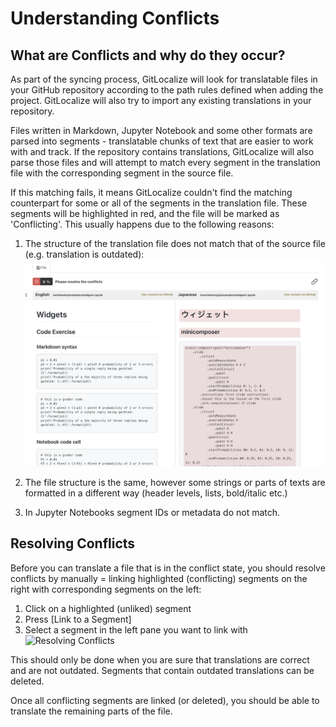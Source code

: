 # Understanding Conflicts

## What are Conflicts and why do they occur?

As part of the syncing process, GitLocalize will look for translatable files in your GitHub repository according to the path rules defined when adding the project. GitLocalize will also try to import any existing translations in your repository.

Files written in Markdown, Jupyter Notebook and some other formats are parsed into segments - translatable chunks of text that are easier to work with and track. If the repository contains translations, GitLocalize will also parse those files and will attempt to match every segment in the translation file with the corresponding segment in the source file.

If this matching fails, it means GitLocalize couldn't find the matching counterpart for some or all of the segments in the translation file. These segments will be highlighted in red, and the file will be marked as 'Conflicting'. This usually happens due to the following reasons:

1. The structure of the translation file does not match that of the source file (e.g. translation is outdated):
![Conflict](/assets/img/understanding_conflicts/conflicts.png)

2. The file structure is the same, however some strings or parts of texts are formatted in a different way (header levels, lists, bold/italic etc.)

3. In Jupyter Notebooks segment IDs or metadata do not match.

## Resolving Conflicts

Before you can translate a file that is in the conflict state, you should resolve conflicts by manually = linking highlighted (conflicting) segments on the right with corresponding segments on the left:

1. Click on a highlighted (unliked) segment
2. Press [Link to a Segment]
3. Select a segment in the left pane you want to link with
![Resolving Conflicts](/assets/img/understanding_conflicts/resolving_conflicts.gif)

This should only be done when you are sure that translations are correct and are not outdated. Segments that contain outdated translations can be deleted.

Once all conflicting segments are linked (or deleted), you should be able to translate the remaining parts of the file.



<!---
When GitLocalize sees a translation file on Github that matches a source file based on the file name/path, it will do it's best to match and connect each segment of the source file with corresponding segment in the translation file.
In the files where this is not possible (file structure is different), it will mark unmatched segments as 'Conflicting' - and highlight them with red.
You can manually 'link' the conflicting segments if you are sure that the translation on the right matches the source on the left - to do so, click on any red segment, click [Link to a Segment] and then link to a segment on the Left.
After that, once all actual segments are linked, you can delete all unlinked segments that remain (i.e. those that are outdated and therefore were not linked) - by pressing the [Remove Conflicts] button. Ironically, it's not available for you yet, but we can do that for you for now =) - just feel free to ping me until we add the button.
--->
